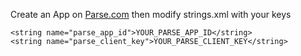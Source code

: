 Create an App on [Parse.com](https://parse.com) then modify strings.xml with your keys

    <string name="parse_app_id">YOUR_PARSE_APP_ID</string>
    <string name="parse_client_key">YOUR_PARSE_CLIENT_KEY</string>

